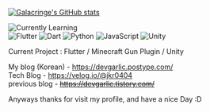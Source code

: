 

[![Galacringe's GitHub stats](https://github-readme-stats.vercel.app/api?username=galacringe)](https://github.com/anuraghazra/github-readme-stats)  

![Currently Learning](https://img.shields.io/badge/-Learning-000000?style=for-the-badge&logo=FutureLearn&logoColor=fff)  
![Flutter](https://img.shields.io/badge/-Flutter-0175c2?style=for-the-badge&logo=flutter&logoColor=fff)
![Dart](https://img.shields.io/badge/-Dart-0175c2?style=for-the-badge&logo=dart&logoColor=fff)
![Python](https://img.shields.io/badge/-Python-FFD43B?style=for-the-badge&logo=python&logoColor=000)
![JavaScript](https://img.shields.io/badge/-javascript-F0DB4F?style=for-the-badge&logo=javascript&logoColor=000)
![Unity](https://img.shields.io/badge/-unity-000000?style=for-the-badge&logo=unity&logoColor=fff)  

Current Project : Flutter / Minecraft Gun Plugin / Unity

My blog (Korean) - https://devgarlic.postype.com/  
Tech Blog - https://velog.io/@jkr0404  
previous blog - ~~https://devgarlic.tistory.com/~~

Anyways thanks for visit my profile, and have a nice Day :D



<!---
GalaKrond-jkr0404/GalaKrond-jkr0404 is a ✨ special ✨ repository because its `README.md` (this file) appears on your GitHub profile.
You can click the Preview link to take a look at your changes.
--->
